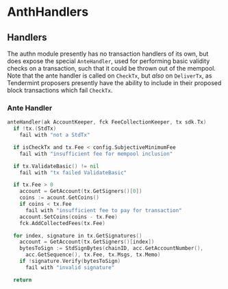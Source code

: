 <!--
order: 3
-->

# AnthHandlers

## Handlers

The authn module presently has no transaction handlers of its own, but does expose
the special `AnteHandler`, used for performing basic validity checks on a transaction,
such that it could be thrown out of the mempool. Note that the ante handler is called on
`CheckTx`, but _also_ on `DeliverTx`, as Tendermint proposers presently have the ability
to include in their proposed block transactions which fail `CheckTx`.

### Ante Handler

```go
anteHandler(ak AccountKeeper, fck FeeCollectionKeeper, tx sdk.Tx)
  if !tx.(StdTx)
    fail with "not a StdTx"

  if isCheckTx and tx.Fee < config.SubjectiveMinimumFee
    fail with "insufficient fee for mempool inclusion"

  if tx.ValidateBasic() != nil
    fail with "tx failed ValidateBasic"

  if tx.Fee > 0
    account = GetAccount(tx.GetSigners()[0])
    coins := acount.GetCoins()
    if coins < tx.Fee
      fail with "insufficient fee to pay for transaction"
    account.SetCoins(coins - tx.Fee)
    fck.AddCollectedFees(tx.Fee)

  for index, signature in tx.GetSignatures()
    account = GetAccount(tx.GetSigners()[index])
    bytesToSign := StdSignBytes(chainID, acc.GetAccountNumber(),
      acc.GetSequence(), tx.Fee, tx.Msgs, tx.Memo)
    if !signature.Verify(bytesToSign)
      fail with "invalid signature"

  return
```
